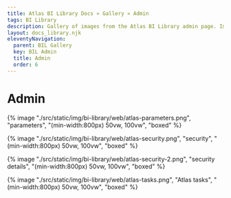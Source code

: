 ```yaml
---
title: Atlas BI Library Docs » Gallery » Admin
tags: BI Library
description: Gallery of images from the Atlas BI Library admin page. Images of parameters, tasks, and security.
layout: docs_library.njk
eleventyNavigation:
  parent: BIL Gallery
  key: BIL Admin
  title: Admin
  order: 6
---
```


# Admin

{% image "./src/static/img/bi-library/web/atlas-parameters.png", "parameters", "(min-width:800px) 50vw, 100vw", "boxed" %}

{% image "./src/static/img/bi-library/web/atlas-security.png", "security", "(min-width:800px) 50vw, 100vw", "boxed" %}

{% image "./src/static/img/bi-library/web/atlas-security-2.png", "security details", "(min-width:800px) 50vw, 100vw", "boxed" %}

{% image "./src/static/img/bi-library/web/atlas-tasks.png", "Atlas tasks", "(min-width:800px) 50vw, 100vw", "boxed" %}
